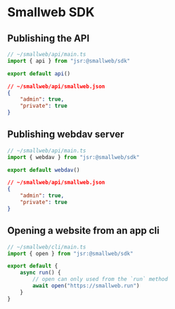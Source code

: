 # Smallweb SDK

## Publishing the API

```ts
// ~/smallweb/api/main.ts
import { api } from "jsr:@smallweb/sdk"

export default api()
```

```json
// ~/smallweb/api/smallweb.json
{
    "admin": true,
    "private": true
}
```

## Publishing webdav server

```ts
// ~/smallweb/api/main.ts
import { webdav } from "jsr:@smallweb/sdk"

export default webdav()
```

```json
// ~/smallweb/api/smallweb.json
{
    "admin": true,
    "private": true
}
```

## Opening a website from an app cli

```ts
// ~/smallweb/cli/main.ts
import { open } from "jsr:@smallweb/sdk"

export default {
    async run() {
        // open can only used from the `run` method
        await open("https://smallweb.run")
    }
}
```
